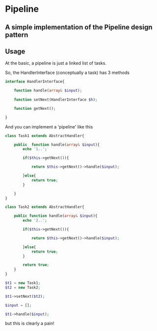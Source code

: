 # Pipeline

## A simple implementation of the Pipeline design pattern 


## Usage

At the basic, a pipeline is just a linked list of tasks. 

So, the HandlerInterface (conceptually a task) has 3 methods

```php
interface HandlerInterface{

	function handle(array& $input);
	
	function setNext(HandlerInterface $h);	

	function getNext();	

}
````


And you can implement a 'pipeline' like this

```php
class Task1 extends AbstractHandler{

	public  function handle(array& $input){
		echo '1..';	

		if($this->getNext()){

			return $this->getNext()->handle($input);	

		}else{
			return true;	
		}

	}
}

class Task2 extends AbstractHandler{

	public function handle(array& $input){
		echo '2..';	

		if($this->getNext()){

			return $this->getNext()->handle($input);	

		}else{
			return true;	
		}

		return true;
	}
}

$t1 = new Task1;	
$t2 = new Task2;	

$t1->setNext($t2);

$input = [];

$t1->handle($input);

```
but this is clearly a pain!

